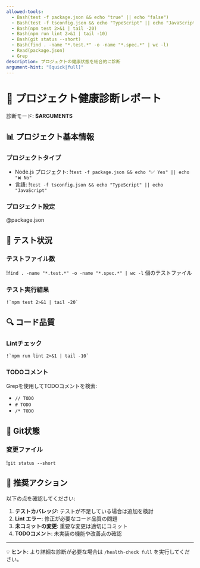 ```yaml
---
allowed-tools:
  - Bash(test -f package.json && echo "true" || echo "false")
  - Bash(test -f tsconfig.json && echo "TypeScript" || echo "JavaScript")
  - Bash(npm test 2>&1 | tail -20)
  - Bash(npm run lint 2>&1 | tail -10)
  - Bash(git status --short)
  - Bash(find . -name "*.test.*" -o -name "*.spec.*" | wc -l)
  - Read(package.json)
  - Grep
description: プロジェクトの健康状態を総合的に診断
argument-hint: "[quick|full]"
---
```


# 🏥 プロジェクト健康診断レポート

診断モード: **$ARGUMENTS**

## 📊 プロジェクト基本情報

### プロジェクトタイプ
- Node.js プロジェクト: !`test -f package.json && echo "✅ Yes" || echo "❌ No"`
- 言語: !`test -f tsconfig.json && echo "TypeScript" || echo "JavaScript"`

### プロジェクト設定
@package.json

## 🧪 テスト状況

### テストファイル数
!`find . -name "*.test.*" -o -name "*.spec.*" | wc -l` 個のテストファイル

### テスト実行結果
```
!`npm test 2>&1 | tail -20`
```

## 🔍 コード品質

### Lintチェック
```
!`npm run lint 2>&1 | tail -10`
```

### TODOコメント
Grepを使用してTODOコメントを検索:
- `// TODO`
- `# TODO`
- `/* TODO`

## 📝 Git状態

### 変更ファイル
!`git status --short`

## 🎯 推奨アクション

以下の点を確認してください:

1. **テストカバレッジ**: テストが不足している場合は追加を検討
2. **Lint エラー**: 修正が必要なコード品質の問題
3. **未コミットの変更**: 重要な変更は適切にコミット
4. **TODOコメント**: 未実装の機能や改善点の確認

---

💡 **ヒント**: より詳細な診断が必要な場合は `/health-check full` を実行してください。